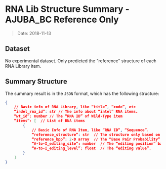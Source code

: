 # RNA Lib Structure Summary - AJUBA_BC Reference Only

> Date: 2018-11-13

## Dataset

No experimental dataset. Only predicted the "reference" structure of each RNA Library item. 

## Summary Structure

The summary result is in the `JSON` format, which has the following structure: 

```json
{
    // Basic info of RNA Library, like “title”, “code”, etc
	“indel_rna_id”: str // The info about “intel” RNA items.
	“wt_id”: number // The “RNA ID” of Wild-Type item
	“items”: [  // List of RNA items
		{
			// Basic Info of RNA Item, like “RNA ID”, “Sequence”.
			“reference_structure”: str  // The structure only based on “sequence”
			“reference_bpp”: 2-D array  // The “Base Pair Probability” of each “nt” pair - 2-dimensional array. 
			“A-to-I_editing_site”: number  // The “editing position” based on the “Sequence”.
			“A-to-I_editing_level”: float  // The “editing value”.
		} 
	]
}
```
